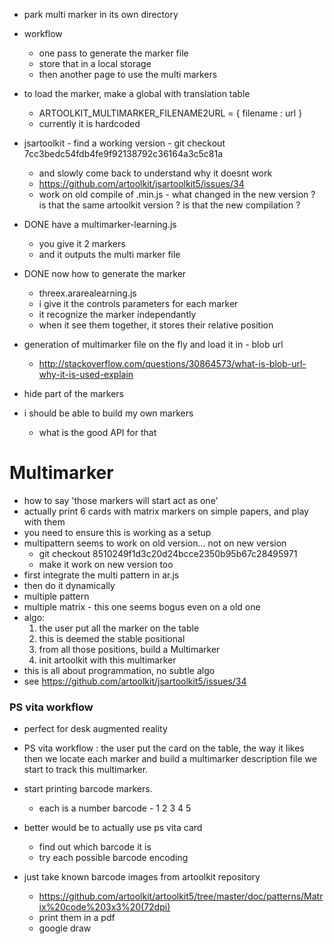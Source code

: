 - park multi marker in its own directory
- workflow
  - one pass to generate the marker file
  - store that in a local storage
  - then another page to use the multi markers
- to load the marker, make a global with translation table
  - ARTOOLKIT_MULTIMARKER_FILENAME2URL = {
          filename : url
  }
  - currently it is hardcoded
- jsartoolkit - find a working version - git checkout 7cc3bedc54fdb4fe9f92138792c36164a3c5c81a
  - and slowly come back to understand why it doesnt work
  - https://github.com/artoolkit/jsartoolkit5/issues/34
  - work on old compile of .min.js - what changed in the new version ? is that the same artoolkit version ? is that the new compilation ?

- DONE have a multimarker-learning.js
  - you give it 2 markers
  - and it outputs the multi marker file
- DONE now how to generate the marker
  - threex.ararealearning.js
  - i give it the controls parameters for each marker
  - it recognize the marker independantly
  - when it see them together, it stores their relative position
- generation of multimarker file on the fly and load it in - blob url
  - http://stackoverflow.com/questions/30864573/what-is-blob-url-why-it-is-used-explain


- hide part of the markers
- i should be able to build my own markers
  - what is the good API for that

# Multimarker
- how to say 'those markers will start act as one'
- actually print 6 cards with matrix markers on simple papers, and play with them
- you need to ensure this is working as a setup
- multipattern seems to work on old version... not on new version
  - git checkout 8510249f1d3c20d24bcce2350b95b67c28495971
  - make it work on new version too
- first integrate the multi pattern in ar.js
- then do it dynamically
- multiple pattern
- multiple matrix - this one seems bogus even on a old one
- algo: 
  1. the user put all the marker on the table
  2. this is deemed the stable positional
  3. from all those positions, build a Multimarker
  4. init artoolkit with this multimarker
- this is all about programmation, no subtle algo
- see https://github.com/artoolkit/jsartoolkit5/issues/34

### PS vita workflow
- perfect for desk augmented reality
- PS vita workflow : the user put the card on the table, the way it likes
  then we locate each marker and build a multimarker description file
  we start to track this multimarker.

- start printing barcode markers.
  - each is a number barcode - 1 2 3 4 5
- better would be to actually use ps vita card
  - find out which barcode it is
  - try each possible barcode encoding
- just take known barcode images from artoolkit repository
  - https://github.com/artoolkit/artoolkit5/tree/master/doc/patterns/Matrix%20code%203x3%20(72dpi)
  - print them in a pdf
  - google draw
